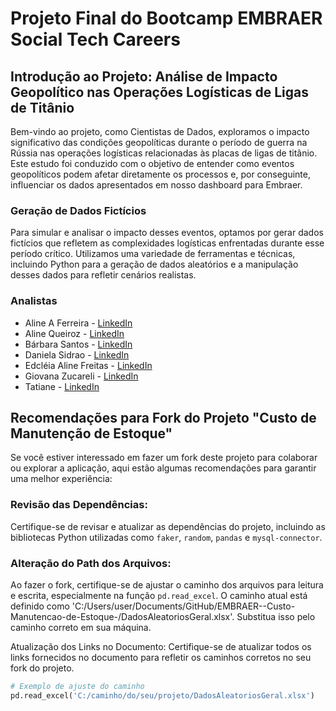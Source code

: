 # Projeto Final do Bootcamp EMBRAER Social Tech Careers

 ## Introdução ao Projeto: Análise de Impacto Geopolítico nas Operações Logísticas de Ligas de Titânio
 
Bem-vindo ao projeto, como Cientistas de Dados, exploramos o impacto significativo das condições geopolíticas durante o período de guerra na Rússia nas operações logísticas relacionadas às placas de ligas de titânio. Este estudo foi conduzido com o objetivo de entender como eventos geopolíticos podem afetar diretamente os processos e, por conseguinte, influenciar os dados apresentados em nosso dashboard para Embraer.

### Geração de Dados Fictícios
Para simular e analisar o impacto desses eventos, optamos por gerar dados fictícios que refletem as complexidades logísticas enfrentadas durante esse período crítico. Utilizamos uma variedade de ferramentas e técnicas, incluindo Python para a geração de dados aleatórios e a manipulação desses dados para refletir cenários realistas.
 
### Analistas 

- Aline A Ferreira - [LinkedIn](www.linkedin.com/in/aline-ferreira-front-end)
- Aline Queiroz - [LinkedIn](https://www.linkedin.com/in/alinesantanaqueirozsantos/)
- Bárbara Santos - [LinkedIn](https://www.linkedin.com/in/saeky/)
- Daniela Sidrao - [LinkedIn](https://www.linkedin.com/in/danielasidrao/)
- Edcléia Aline Freitas - [LinkedIn](https://www.linkedin.com/in/edcleia/)
- Giovana Zucareli - [LinkedIn](https://www.linkedin.com/in/giovana-zucareli-1aa205202/)
- Tatiane - [LinkedIn](https://www.linkedin.com/in/tatiane-denzeacomo-a98b73233?utm_source=share&utm_campaign=share_via&utm_content=profile&utm_medium=android_app)

## Recomendações para Fork do Projeto "Custo de Manutenção de Estoque"

Se você estiver interessado em fazer um fork deste projeto para colaborar ou explorar a aplicação, aqui estão algumas recomendações para garantir uma melhor experiência:

### Revisão das Dependências:

Certifique-se de revisar e atualizar as dependências do projeto, incluindo as bibliotecas Python utilizadas como `faker`, `random`, `pandas` e `mysql-connector`. 

### Alteração do Path dos Arquivos:
Ao fazer o fork, certifique-se de ajustar o caminho dos arquivos para leitura e escrita, especialmente na função `pd.read_excel`. O caminho atual está definido como 'C:/Users/user/Documents/GitHub/EMBRAER--Custo-Manutencao-de-Estoque-/DadosAleatoriosGeral.xlsx'. Substitua isso pelo caminho correto em sua máquina.

Atualização dos Links no Documento:
Certifique-se de atualizar todos os links fornecidos no documento para refletir os caminhos corretos no seu fork do projeto.

```python
# Exemplo de ajuste do caminho
pd.read_excel('C:/caminho/do/seu/projeto/DadosAleatoriosGeral.xlsx')
